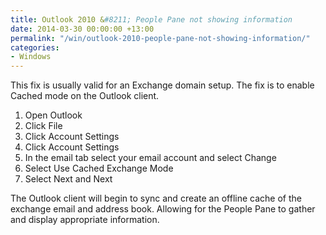 ```yaml
---
title: Outlook 2010 &#8211; People Pane not showing information
date: 2014-03-30 00:00:00 +13:00
permalink: "/win/outlook-2010-people-pane-not-showing-information/"
categories:
- Windows
---
```


This fix is usually valid for an Exchange domain setup. The fix is to enable Cached mode on the Outlook client.

  1. Open Outlook
  2. Click File
  3. Click Account Settings
  4. Click Account Settings
  5. In the email tab select your email account and select Change
  6. Select Use Cached Exchange Mode
  7. Select Next and Next

The Outlook client will begin to sync and create an offline cache of the exchange email and address book. Allowing for the People Pane to gather and display appropriate information.
